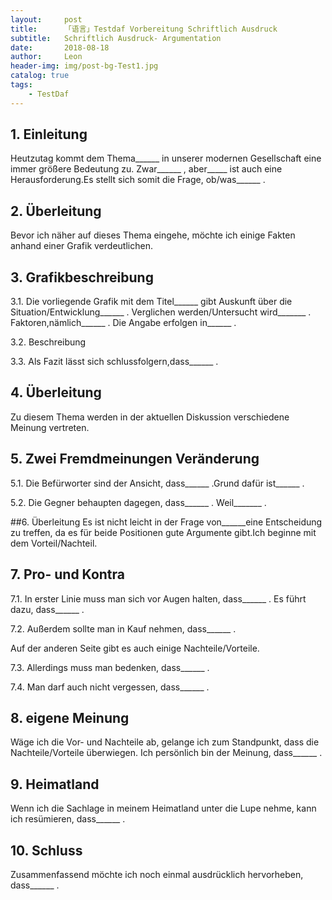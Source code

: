 ```yaml
---
layout:     post
title:      「语言」Testdaf Vorbereitung Schriftlich Ausdruck
subtitle:   Schriftlich Ausdruck- Argumentation
date:       2018-08-18
author:     Leon
header-img: img/post-bg-Test1.jpg
catalog: true
tags:
    - TestDaf
---
```



## 1. Einleitung

Heutzutag kommt dem Thema______ in unserer modernen Gesellschaft eine immer größere Bedeutung zu. Zwar______ , aber_____ ist auch eine Herausforderung.Es stellt sich somit die Frage, ob/was______ .

## 2. Überleitung

Bevor ich näher auf dieses Thema eingehe, möchte ich einige Fakten anhand einer Grafik verdeutlichen.

## 3. Grafikbeschreibung
3.1. Die vorliegende Grafik mit dem Titel______ gibt Auskunft über die Situation/Entwicklung______ . Verglichen werden/Untersucht wird_______ . Faktoren,nämlich______ . Die Angabe erfolgen in______ .

3.2. Beschreibung
 
3.3. Als Fazit lässt sich schlussfolgern,dass______ .

## 4. Überleitung
Zu diesem Thema werden in der aktuellen Diskussion verschiedene Meinung vertreten.

## 5. Zwei Fremdmeinungen Veränderung
5.1. Die Befürworter sind der Ansicht, dass______ .Grund dafür ist______ .

5.2. Die Gegner behaupten dagegen, dass______ . Weil_______ .

##6. Überleitung
Es ist nicht leicht in der Frage von______eine Entscheidung zu treffen, da es für beide Positionen gute Argumente gibt.Ich beginne mit dem Vorteil/Nachteil.

## 7. Pro- und Kontra

7.1. In erster Linie muss man sich vor Augen halten, dass______ . Es führt dazu, dass______ .

7.2. Außerdem sollte man in Kauf nehmen, dass______ .

Auf der anderen Seite gibt es auch einige Nachteile/Vorteile.

7.3. Allerdings muss man bedenken, dass______ .

7.4. Man darf auch nicht vergessen, dass______ .

## 8. eigene Meinung
Wäge ich die Vor- und Nachteile ab, gelange ich zum Standpunkt, dass die Nachteile/Vorteile überwiegen. Ich persönlich bin der Meinung, dass______ .

## 9. Heimatland
Wenn ich die Sachlage in meinem Heimatland unter die Lupe nehme, kann ich resümieren, dass______ .


## 10. Schluss
Zusammenfassend möchte ich noch einmal ausdrücklich hervorheben, dass______ .